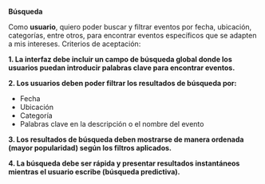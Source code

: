 **Búsqueda**

Como **usuario**, quiero poder buscar y filtrar eventos por fecha, ubicación, categorías, entre otros, para encontrar eventos específicos que se adapten a mis intereses.
Criterios de aceptación:

**1.	La interfaz debe incluir un campo de búsqueda global donde los usuarios puedan introducir palabras clave para encontrar eventos.**

**2.	Los usuarios deben poder filtrar los resultados de búsqueda por:**

   - Fecha
   - Ubicación
   - Categoría
   - Palabras clave en la descripción o el nombre del evento

**3.	Los resultados de búsqueda deben mostrarse de manera ordenada (mayor popularidad) según los filtros aplicados.**

**4.	La búsqueda debe ser rápida y presentar resultados instantáneos mientras el usuario escribe (búsqueda predictiva).**
